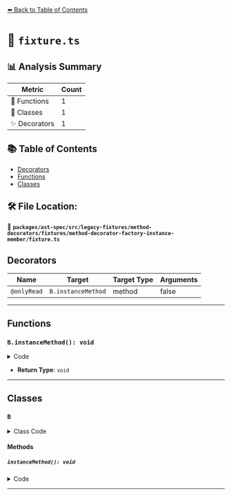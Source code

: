 [⬅️ Back to Table of Contents](../../../../../../../index.md)

# 📄 `fixture.ts`

## 📊 Analysis Summary

| Metric | Count |
|--------|-------|
| 🔧 Functions | 1 |
| 🧱 Classes | 1 |
| ✨ Decorators | 1 |

## 📚 Table of Contents

- [Decorators](#decorators)
- [Functions](#functions)
- [Classes](#classes)

## 🛠️ File Location:
📂 **`packages/ast-spec/src/legacy-fixtures/method-decorators/fixtures/method-decorator-factory-instance-member/fixture.ts`**

## Decorators

| Name | Target | Target Type | Arguments |
|------|--------|-------------|----------|
| `@onlyRead` | `B.instanceMethod` | method | false |


---

## Functions

### `B.instanceMethod(): void`

<details><summary>Code</summary>

```ts
@onlyRead(false)
  instanceMethod() {}
```
</details>

- **Return Type**: `void`

---

## Classes

### `B`

<details><summary>Class Code</summary>

```ts
class B {
  @onlyRead(false)
  instanceMethod() {}
}
```
</details>

#### Methods

##### `instanceMethod(): void`

<details><summary>Code</summary>

```ts
@onlyRead(false)
  instanceMethod() {}
```
</details>


---